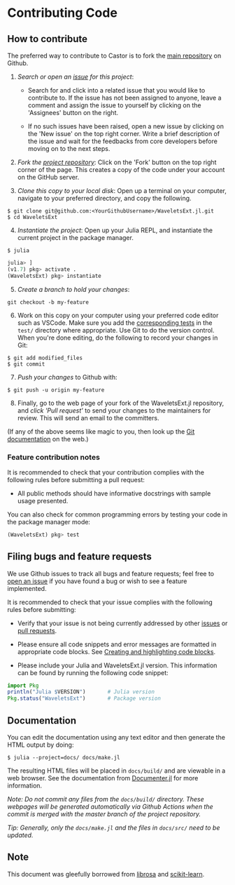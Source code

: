 # Contributing Code

## How to contribute
The preferred way to contribute to Castor is to fork the [main repository](https://github.com/leprojetcastor/castor) on Github.

1. *Search or open an [issue](https://github.com/UCD4IDS/WaveletsExt.jl/issues) for this project*:   
    * Search for and click into a related issue that you would like to contribute to. If the issue has not been assigned to anyone, leave a comment and assign the issue to yourself by clicking on the 'Assignees' button on the right.

    * If no such issues have been raised, open a new issue by clicking on the 'New issue' on the top right corner. Write a brief description of the issue and wait for the feedbacks from core developers before moving on to the next steps.

1. *Fork the [project repository](https://github.com/UCD4IDS/WaveletsExt.jl)*: Click on the 'Fork' button on the top right corner of the page. This creates a copy of the code under your account on the GitHub server. 

1. *Clone this copy to your local disk*: Open up a terminal on your computer, navigate to your preferred directory, and copy the following.
```
$ git clone git@github.com:<YourGithubUsername>/WaveletsExt.jl.git
$ cd WaveletsExt
```

4. *Instantiate the project*: Open up your Julia REPL, and instantiate the current project in the package manager.
```
$ julia
```

```julia
julia> ]
(v1.7) pkg> activate .
(WaveletsExt) pkg> instantiate
```

5. *Create a branch to hold your changes*:
```
git checkout -b my-feature
```

6. Work on this copy on your computer using your preferred code editor such as VSCode. Make sure you add the [corresponding tests](https://docs.julialang.org/en/v1/stdlib/Test/) in the `test/` directory where appropriate. Use Git to do the version control. When you're done editing, do the following to record your changes in Git:
```
$ git add modified_files
$ git commit
```

7. *Push your changes* to Github with:
```
$ git push -u origin my-feature
```

8. Finally, go to the web page of your fork of the WaveletsExt.jl repository, and *click 'Pull request'* to send your changes to the maintainers for review. This will send an email to the committers.

(If any of the above seems like magic to you, then look up the [Git documentation](https://git-scm.com/doc) on the web.)

### Feature contribution notes
It is recommended to check that your contribution complies with the following rules before submitting a pull request:

- All public methods should have informative docstrings with sample usage presented.

You can also check for common programming errors by testing your code in the package manager mode:
```julia
(WaveletsExt) pkg> test
```

## Filing bugs and feature requests
We use Github issues to track all bugs and feature requests; feel free to [open an issue](https://github.com/UCD4IDS/WaveletsExt.jl/issues) if you have found a bug or wish to see a feature implemented.

It is recommended to check that your issue complies with the following rules before submitting:

* Verify that your issue is not being currently addressed by other [issues](https://github.com/UCD4IDS/WaveletsExt.jl/issues) or [pull requests](https://github.com/UCD4IDS/WaveletsExt.jl/pulls).

* Please ensure all code snippets and error messages are formatted in appropriate code blocks. See [Creating and highlighting code blocks](https://docs.github.com/en/github/writing-on-github/working-with-advanced-formatting/creating-and-highlighting-code-blocks).

* Please include your Julia and WaveletsExt.jl version. This information can be found by running the following code snippet:
```julia
import Pkg
println("Julia $VERSION")       # Julia version
Pkg.status("WaveletsExt")       # Package version
```

## Documentation
You can edit the documentation using any text editor and then generate the HTML output by doing:
```
$ julia --project=docs/ docs/make.jl
```
The resulting HTML files will be placed in `docs/build/` and are viewable in a web browser. See the documentation from [Documenter.jl](https://juliadocs.github.io/Documenter.jl/stable/man/guide/) for more information.

*Note: Do not commit any files from the `docs/build/` directory. These webpages will be generated automatically via Github Actions when the commit is merged with the master branch of the project repository.*

*Tip: Generally, only the `docs/make.jl` and the files in `docs/src/` need to be updated.*

## Note
This document was gleefully borrowed from [librosa](https://librosa.org/doc/latest/index.html) and [scikit-learn](https://scikit-learn.org/stable/).

